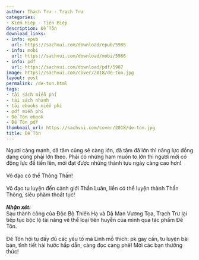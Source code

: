 ```yaml
---
author: Thạch Trư - Trạch Trư
categories:
- Kiếm Hiệp - Tiên Hiệp
description: Đế Tôn
download_links:
- info: epub
  url: https://sachvui.com/download/epub/5985
- info: mobi
  url: https://sachvui.com/download/mobi/5986
- info: pdf
  url: https://sachvui.com/download/pdf/5987
image: https://sachvui.com/cover/2018/de-ton.jpg
layout: post
permalink: /de-ton.html
tags:
- tải sách miễn phí
- tải sách nhanh
- tải ebooks miễn phí
- pdf miễn phí
- Đế Tôn ebook
- Đế Tôn pdf
thumbnail_url: https://sachvui.com/cover/2018/de-ton.jpg
title: Đế Tôn
---
```


 <div class="item-desc text-justify"> <p>Ngươi càng mạnh, dã tâm cũng sẽ càng lớn, dã tâm đã lớn thì năng lực đồng dạng cũng phải lớn theo. Phải có những ham muốn to lớn thì ngươi mới có động lực để tiến lên, mới đạt được những thành tựu ngày càng cao hơn!<br><br>Võ đạo có thể Thông Thần!<br><br>Võ đạo tu luyện đến cảnh giới Thần Luân, liền có thể luyện thành Thần Thông, siêu phàm thoát tục!<br><br><strong><em>Nhận xét:</em></strong><br>Sau thành công của Độc Bộ Thiên Hạ và Dã Man Vương Tọa, Trạch Trư lại tiếp tục bộc lộ tài năng về thể loại tiên huyễn của mình qua tác phẩm Đế Tôn.<br><br>Đế Tôn hội tụ đầy đủ các yếu tố mà Linh mỗ thích: pk gay cấn, tu luyện bài bản, tình tiết hài hước hấp dẫn, càng đọc càng phê! Mời các bạn thưởng thức!</p> </div>